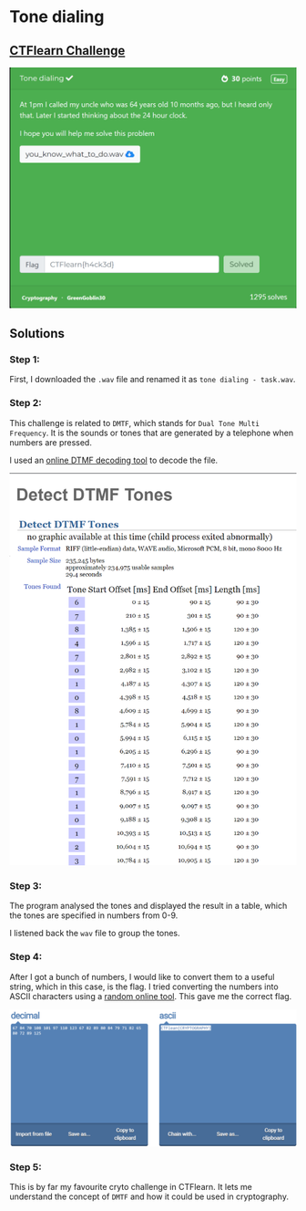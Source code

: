 # Tone dialing

## [CTFlearn Challenge](https://ctflearn.com/challenge/889)
<img src="tone dialing - solved.png">

## Solutions
### Step 1:
First, I downloaded the ```.wav``` file and renamed it as ```tone dialing - task.wav```. 

### Step 2: 
This challenge is related to ```DMTF```, which stands for ```Dual Tone Multi Frequency```. It is the sounds or tones that are generated by a telephone when numbers are pressed. 

I used an [online DTMF decoding tool](http://www.dialabc.com/) to decode the file. 

<img src="tone dialing - 1.png">

### Step 3: 
The program analysed the tones and displayed the result in a table, which the tones are specified in numbers from 0-9. 

I listened back the ```wav``` file to group the tones.

### Step 4: 
After I got a bunch of numbers, I would like to convert them to a useful string, which in this case, is the flag. I tried converting the numbers into ASCII characters using a [random online tool](https://onlineasciitools.com/convert-decimal-to-ascii). This gave me the correct flag. 

<img src="tone dialing - 2.png">

### Step 5: 
This is by far my favourite cryto challenge in CTFlearn. It lets me understand the concept of ```DMTF``` and how it could be used in cryptography.  
